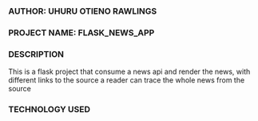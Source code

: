 ### AUTHOR: UHURU OTIENO RAWLINGS
### PROJECT NAME: FLASK_NEWS_APP
### DESCRIPTION
This is a flask project that consume a news api and render the news, with different links to the source a reader can trace the whole news from the source
### TECHNOLOGY USED